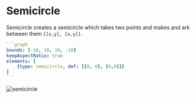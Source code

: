 # Semicircle

Semicircle creates a semicircle which takes two points and makes and ark between them `[[x,y], [x,y]]`.

````yaml
```graph
bounds: [-10, 10, 10, -10]
keepAspectRatio: true
elements: [
	{type: semicircle, def: [[0, 0], [6,0]]}
]
```
````

![semicircle](imgs/Semicircle-graph-1.png)

